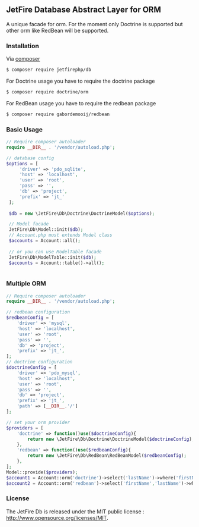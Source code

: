 ## JetFire Database Abstract Layer for ORM

A unique facade for orm. For the moment only Doctrine is supported but other orm like RedBean will be supported.

### Installation

Via [composer](https://getcomposer.org)

```bash
$ composer require jetfirephp/db
```

For Doctrine usage you have to require the doctrine package

```bash
$ composer require doctrine/orm
```

For RedBean usage you have to require the redbean package

```bash
$ composer require gabordemooij/redbean
```

### Basic Usage

```php
// Require composer autoloader
require __DIR__ . '/vendor/autoload.php';

// database config
$options = [
     'driver' => 'pdo_sqlite',
     'host' => 'localhost',
     'user' => 'root',
     'pass' => '',
     'db' => 'project',
     'prefix' => 'jt_'
 ];
 
 $db = new \JetFire\Db\Doctrine\DoctrineModel($options);

 // Model facade
 JetFire\Db\Model::init($db);
 // Account.php must extends Model class
 $accounts = Account::all();
 
 // or you can use ModelTable facade
 JetFire\Db\ModelTable::init($db);
 $accounts = Account::table()->all();
 
```

### Multiple ORM

```php
// Require composer autoloader
require __DIR__ . '/vendor/autoload.php';

// redbean configuration
$redbeanConfig = [
    'driver' => 'mysql',
    'host' => 'localhost',
    'user' => 'root',
    'pass' => '',
    'db' => 'project',
    'prefix' => 'jt_',
];
// doctrine configuration
$doctrineConfig = [
    'driver' => 'pdo_mysql',
    'host' => 'localhost',
    'user' => 'root',
    'pass' => '',
    'db' => 'project',
    'prefix' => 'jt_',
    'path' => [__DIR__.'/']
];

// set your orm provider
$providers = [
    'doctrine' => function()use($doctrineConfig){
        return new \JetFire\Db\Doctrine\DoctrineModel($doctrineConfig);
    },
    'redbean' => function()use($redbeanConfig){
        return new \JetFire\Db\RedBean\RedBeanModel($redbeanConfig);
    },
];
Model::provide($providers);
$account1 = Account::orm('doctrine')->select('lastName')->where('firstName','Peter')->get();
$account2 = Account::orm('redbean')->select('firstName','lastName')->where('firstName','Peter')->orWhere('age','>',20)->get();
```

### License

The JetFire Db is released under the MIT public license : http://www.opensource.org/licenses/MIT. 